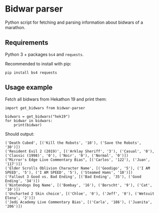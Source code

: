 # Bidwar parser

Python script for fetching and parsing information about bidwars of a marathon.

## Requirements

Python 3 + packages `bs4` and `requests`.

Recommended to install with pip:

```
pip install bs4 requests
```

## Usage example

Fetch all bidwars from Hekathon 19 and print them:

```
import get_bidwars from bidwar-parser

bidwars = get_bidwars("hek19")
for bidwar in bidwars:
    print(bidwar)
```

Should output:

```
('Death Cubed', [('Kill the Robots', '10'), ('Save the Robots', '30')])
('Resident Evil 2 (2019)', [('Arklay Sheriff', '3'), ('Casual', '0'), ('Classic (1998)', '0'), ('Noir', '0'), ('Normal', '0')])
("Mirror's Edge Live Commentary Bias", [('Carlos', '122'), ('Juan', '117')])
('Elder Scrolls Oblivion Character Name', [('Goodigo', '5'), ('I AM SPEED', '5'), ('I AM SPEED', '5'), ('Steamed Hams', '10')])
('Fallout 3 Good vs. Bad Ending', [('Bad Ending', '35'), ('Good Ending', '34')])
('Nintendogs Dog Name', [('Bombay', '16'), ('Borscht', '9'), ('Cat', '10')])
('Uncharted 2 Skin choice', [('Chloe', '0'), ('Jeff', '0'), ('Wetsuit Elena', '2')])
('Jedi Academy Live Commentary Bias', [('Carla', '186'), ('Juanita', '206')])
```
